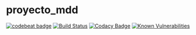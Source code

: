 # proyecto_mdd
[![codebeat badge](https://codebeat.co/badges/f3c7a218-3668-42a3-8a1d-217a0b80cee1)](https://codebeat.co/projects/github-com-dalvarez7484-proyecto_mdd-master)
[![Build Status](https://travis-ci.org/DALVAREZ7484/proyecto_mdd.svg?branch=master)](https://travis-ci.org/DALVAREZ7484/proyecto_mdd)
[![Codacy Badge](https://api.codacy.com/project/badge/Grade/d9b18c9a10df4d0f941497099be3a6ed)](https://www.codacy.com/app/daniel_alvarez_/proyecto_mdd?utm_source=github.com&amp;utm_medium=referral&amp;utm_content=DALVAREZ7484/proyecto_mdd&amp;utm_campaign=Badge_Grade)
[![Known Vulnerabilities](https://snyk.io/test/github/DALVAREZ7484/proyecto_mdd/badge.svg)](https://snyk.io/test/github/DALVAREZ7484/proyecto_mdd)
